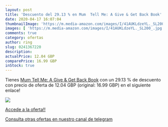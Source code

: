 ```yaml
---
layout: post
title: 'Descuento del 29.13 % en Mum  Tell Me: A Give & Get Back Book'
date: 2020-04-17 16:07:04
thumbnailImage: 'https://m.media-amazon.com/images/I/41AUKLdzeYL._SL200_.jpg'
images: [ 'https://m.media-amazon.com/images/I/41AUKLdzeYL._SL200_.jpg' ]
comments: true
category: ofertas
author: ring
slug: 0241367220
description:
actualPrice: 12.04 GBP
comparePrice: 16.99 GBP
inStock: true
---
```


Tienes [Mum  Tell Me: A Give & Get Back Book](https://www.amazon.co.uk/dp/0241367220/?tag=redken01-21) con un 29.13 % de descuento con precio de oferta de 12.04 GBP (original: 16.99 GBP) en el siguiente enlace!

[![](https://m.media-amazon.com/images/I/41AUKLdzeYL._SL200_.jpg)](https://www.amazon.co.uk/dp/0241367220/?tag=redken01-21)

[Accede a la oferta!!](https://www.amazon.co.uk/dp/0241367220/?tag=redken01-21)

[Consulta otras ofertas en nuestro canal de telegram](https://t.me/s/ofertas25)
